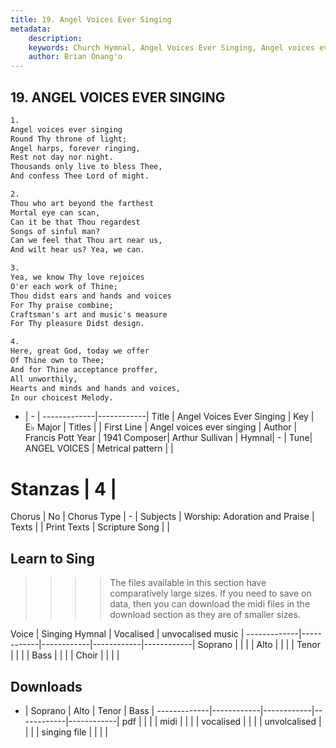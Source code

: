 ```yaml
---
title: 19. Angel Voices Ever Singing
metadata:
    description: 
    keywords: Church Hymnal, Angel Voices Ever Singing, Angel voices ever singing, 
    author: Brian Onang'o
---
```



## 19. ANGEL VOICES EVER SINGING

```txt
1.
Angel voices ever singing 
Round Thy throne of light; 
Angel harps, forever ringing, 
Rest not day nor night. 
Thousands only live to bless Thee, 
And confess Thee Lord of might. 

2.
Thou who art beyond the farthest 
Mortal eye can scan, 
Can it be that Thou regardest 
Songs of sinful man? 
Can we feel that Thou art near us, 
And wilt hear us? Yea, we can. 

3.
Yea, we know Thy love rejoices 
O'er each work of Thine; 
Thou didst ears and hands and voices 
For Thy praise combine; 
Craftsman's art and music's measure 
For Thy pleasure Didst design. 

4.
Here, great God, today we offer 
Of Thine own to Thee; 
And for Thine acceptance proffer, 
All unworthily, 
Hearts and minds and hands and voices, 
In our choicest Melody.

```

- |   -  |
-------------|------------|
Title | Angel Voices Ever Singing |
Key | E♭ Major |
Titles |  |
First Line | Angel voices ever singing |
Author | Francis Pott 
Year | 1941
Composer| Arthur Sullivan |
Hymnal|  - |
Tune| ANGEL VOICES |
Metrical pattern | |
# Stanzas | 4 |
Chorus | No |
Chorus Type | - |
Subjects | Worship: Adoration and Praise |
Texts |  |
Print Texts | 
Scripture Song |  |
  
## Learn to Sing

>>>> The files available in this section have comparatively large sizes. If you need to save on data, then you can download the midi files in the download section as they are of smaller sizes.

Voice |  Singing Hymnal | Vocalised | unvocalised music |
-------------|------------|------------|------------|------------|
Soprano | | | |
Alto | | | |
Tenor | | | |
Bass | | | |
Choir | | | |

## Downloads

- |  Soprano | Alto | Tenor | Bass |
-------------|------------|------------|------------|------------|
pdf | | | |
midi | | | |
vocalised | | | |
unvolcalised | | | |
singing file | | | |
  